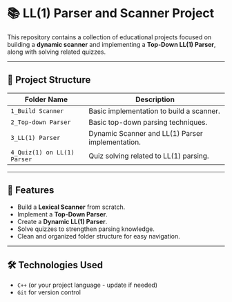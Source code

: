 # 📚 LL(1) Parser and Scanner Project

This repository contains a collection of educational projects focused on building a **dynamic scanner** and implementing a **Top-Down LL(1) Parser**, along with solving related quizzes.

---

## 📁 Project Structure

| Folder Name                   | Description                                |
|--------------------------------|--------------------------------------------|
| `1_Build Scanner`              | Basic implementation to build a scanner.  |
| `2_Top-down Parser`            | Basic top-down parsing techniques.         |
| `3_LL(1) Parser`               | Dynamic Scanner and LL(1) Parser implementation. |
| `4_Quiz(1) on LL(1) Parser`     | Quiz solving related to LL(1) parsing.     |

---

## 🚀 Features

- Build a **Lexical Scanner** from scratch.
- Implement a **Top-Down Parser**.
- Create a **Dynamic LL(1) Parser**.
- Solve quizzes to strengthen parsing knowledge.
- Clean and organized folder structure for easy navigation.

---

## 🛠️ Technologies Used

- `C++` (or your project language - update if needed)
- `Git` for version control


